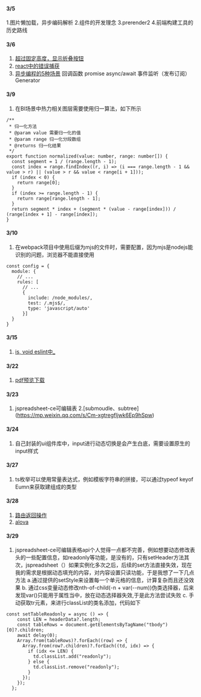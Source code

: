 #### 3/5
1.图片懒加载，异步编码解析
2.组件的开发理念
3.prerender2
4.前端构建工具的历史路线

#### 3/6
1. [超过固定高度，显示折叠按钮](https://mp.weixin.qq.com/s/ADW_WIAObf8KEP_XsBiioA)
2. [react中的错误捕获](https://mp.weixin.qq.com/s/CImncZgeRbULYAu7j9sVIQ)
3. [异步编程的5种场景](https://mp.weixin.qq.com/s/wPH0Fj0l1FhJi7TBHe71eQ)
   回调函数
   promise
   async/await
   事件监听（发布订阅）
   Generator

#### 3/9
1. 在BI场景中热力相关图层需要使用归一算法，如下所示
```
/**
 * 归一化方法
 * @param value 需要归一化的值
 * @param range 归一化分段数组
 * @returns 归一化结果
 */
export function normalized(value: number, range: number[]) {
  const segment = 1 / (range.length - 1);
  const index = range.findIndex((r, i) => (i === range.length - 1 && value > r) || (value > r && value < range[i + 1]));
  if (index < 0) {
    return range[0];
  }
  if (index >= range.length - 1) {
    return range[range.length - 1];
  }
  return segment * index + (segment * (value - range[index])) / (range[index + 1] - range[index]);
}

```
#### 3/10
1. 在webpack项目中使用后缀为mjs的文件时，需要配置，因为mjs是nodejs能识别的问题，浏览器不能直接使用
```
const config = {
  module: {
    // ...
    rules: [
      // ...
      {
        include: /node_modules/,
        test: /.mjs$/,
        type: 'javascript/auto'
      }]
  }
}
```

#### 3/15
1. [is, void eslint中_](https://mp.weixin.qq.com/s/MkU1J_wAs2PEzirnfCPoGA)

#### 3/22
1. [pdf预览下载](https://mp.weixin.qq.com/s/-MyvogObDxrzCXmBQgpd5A)

#### 3/23
1. jspreadsheet-ce可编辑表
2.[submoudle、subtree] (https://mp.weixin.qq.com/s/Cm-xgtregfljwk6Ep9hSpw)

#### 3/24
1. 自己封装的ui组件库中，input进行动态切换是会产生白底，需要设置原生的input样式

#### 3/27
1. ts枚举可以使用常量表达式，例如模板字符串的拼接，可以通过typeof keyof Eumn来获取建组成的类型

#### 3/28
1. [路由返回操作](https://mp.weixin.qq.com/s/SHarLYPe8qe8QvqJCZEWfQ)
2. [alova](https://mp.weixin.qq.com/s/pMqj_28lqklTHh7GlpsArg)

#### 3/29
1. jspreadsheet-ce可编辑表格api个人觉得一点都不完善，例如想要动态修改表头的一些配置信息，如readonly等功能，是没有的，只有setHeader方法其次，jspreadsheet（）如果实例化多次之后，后续的set方法直接失效，现在我的需求是根据动态填充的内容，对内容设置只读功能，于是我想了一下几点方法
a.通过提供的setStyle来设置每一个单元格的信息，计算复杂而且还没效果
b. 通过css变量动态修改nth-of-child(-n + var(--num))伪类选择器，后来发现var()只能用于属性当中，放在动态选择器失效,于是此方法尝试失败
c. 手动获取tr元素，来进行classList的类名添加，代码如下
```
const setTableReadonly = async () => {
    const LEN = headerData?.length;
    const tableRows = document.getElementsByTagName("tbody")[0]?.children;
    await delay(0);
    Array.from(tableRows)?.forEach((row) => {
      Array.from(row?.children)?.forEach((td, idx) => {
        if (idx <= LEN) {
          td.classList.add("readonly");
        } else {
          td.classList.remove("readonly");
        }
      });
    });
  };
```